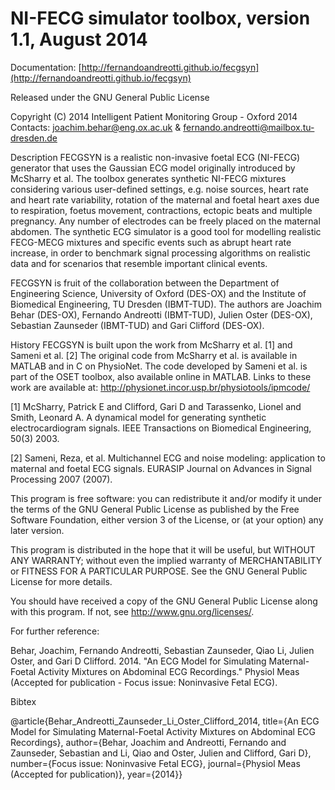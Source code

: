 NI-FECG simulator toolbox, version 1.1, August 2014
====
Documentation: [http://fernandoandreotti.github.io/fecgsyn](http://fernandoandreotti.github.io/fecgsyn)

Released under the GNU General Public License


Copyright (C) 2014 
Intelligent Patient Monitoring Group - Oxford 2014
Contacts: joachim.behar@eng.ox.ac.uk & fernando.andreotti@mailbox.tu-dresden.de

Description
FECGSYN is a realistic non-invasive foetal ECG (NI-FECG) generator that 
uses the Gaussian ECG model originally introduced by McSharry et al. 
The toolbox generates synthetic NI-FECG mixtures considering various 
user-defined settings, e.g. noise sources, heart rate and heart rate 
variability, rotation of the maternal and foetal heart axes due to 
respiration, foetus movement, contractions, ectopic beats and multiple 
pregnancy. Any number of electrodes can be freely placed on the maternal 
abdomen. The synthetic ECG simulator is a good tool for modelling realistic 
FECG-MECG mixtures and specific events such as abrupt heart rate increase, 
in order to benchmark signal processing algorithms on realistic data and 
for scenarios that resemble important clinical events.

FECGSYN is fruit of the collaboration between the Department of Engineering 
Science, University of Oxford (DES-OX) and the Institute of Biomedical Engineering, 
TU Dresden (IBMT-TUD). The authors are Joachim Behar (DES-OX), Fernando Andreotti 
(IBMT-TUD), Julien Oster (DES-OX), Sebastian Zaunseder (IBMT-TUD) and 
Gari Clifford (DES-OX). 

History
FECGSYN is built upon the work from McSharry et al. [1] and Sameni et al. [2] 
The original code from McSharry et al. is available in MATLAB and in 
C on PhysioNet. The code developed by Sameni et al. 
is part of the OSET toolbox, also available online in MATLAB.
Links to these work are available at: 
http://physionet.incor.usp.br/physiotools/ipmcode/

[1] McSharry, Patrick E and Clifford, Gari D and Tarassenko, Lionel and Smith, Leonard A.
A dynamical model for generating synthetic electrocardiogram signals. IEEE Transactions
on Biomedical Engineering,  50(3) 2003.

[2] Sameni, Reza, et al. Multichannel ECG and noise modeling: application to
maternal and foetal ECG signals. EURASIP Journal on Advances in Signal Processing
2007 (2007).





This program is free software: you can redistribute it and/or modify
it under the terms of the GNU General Public License as published by
the Free Software Foundation, either version 3 of the License, or
(at your option) any later version.
 
This program is distributed in the hope that it will be useful,
but WITHOUT ANY WARRANTY; without even the implied warranty of
MERCHANTABILITY or FITNESS FOR A PARTICULAR PURPOSE.  See the
GNU General Public License for more details.

You should have received a copy of the GNU General Public License
along with this program.  If not, see <http://www.gnu.org/licenses/>.

For further reference:

Behar, Joachim, Fernando Andreotti, Sebastian Zaunseder, Qiao Li, Julien Oster, and Gari D Clifford. 2014. 
"An ECG Model for Simulating Maternal-Foetal Activity Mixtures on Abdominal ECG Recordings." 
Physiol Meas (Accepted for publication - Focus issue: Noninvasive Fetal ECG).

Bibtex

@article{Behar_Andreotti_Zaunseder_Li_Oster_Clifford_2014, 
title={An ECG Model for Simulating Maternal-Foetal Activity Mixtures on Abdominal ECG Recordings}, 
author={Behar, Joachim and Andreotti, Fernando and Zaunseder, Sebastian and Li, Qiao and Oster, Julien and Clifford, Gari D}, 
number={Focus issue: Noninvasive Fetal ECG}, 
journal={Physiol Meas (Accepted for publication)}, 
year={2014}}
